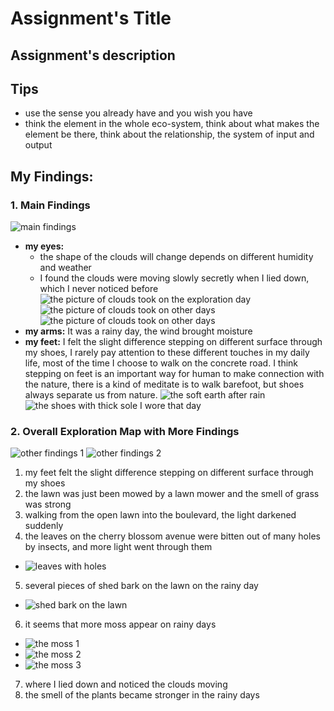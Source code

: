 # Assignment's Title

## Assignment's description

## Tips
- use the sense you already have and you wish you have
- think the element in the whole eco-system, think about what makes the element be there, think about the relationship, the system of input and output

## My Findings: 
### 1. Main Findings
![main findings](./images/IMG_1182.jpeg)
- **my eyes:** 
	- the shape of the clouds will change depends on different humidity and weather
	- I found the clouds were moving slowly secretly when I lied down, which I never noticed before
	![the picture of clouds took on the exploration day](./images/IMG_0747.jpeg)
	![the picture of clouds took on other days](./images/IMG_0579.jpeg)
	![the picture of clouds took on other days](./images/IMG_0242.jpeg)
- **my arms:** It was a rainy day, the wind brought moisture
- **my feet:**  I felt the slight difference stepping on different surface through my shoes, I rarely pay attention to these different touches in my daily life, most of the time I choose to walk on the concrete road. I think stepping on feet is an important way for human to make connection with the nature, there is a kind of meditate is to walk barefoot, but shoes always separate us from nature.
![the soft earth after rain](./images/IMG_0768.jpeg)![the shoes with thick sole I wore that day](./images/IMG_1183.jpeg)

### 2. Overall Exploration Map with More Findings
![other findings 1](./images/IMG_1179.jpeg)
![other findings 2](./images/IMG_1178.jpeg)
1. my feet felt the slight difference stepping on different surface through my shoes 
2. the lawn was just been mowed by a lawn mower and the smell of grass was strong
3. walking from the open lawn into the boulevard, the light darkened suddenly
4. the leaves on the cherry blossom avenue were bitten out of many holes by insects, and more light went through them
- ![leaves with holes](./images/IMG_0757.jpeg)
5. several pieces of shed bark on the lawn on the rainy day
- ![shed bark on the lawn](./images/IMG_0750.jpeg)
6. it seems that more moss appear on rainy days
- ![the moss 1](./images/IMG_0748.jpeg)
- ![the moss 2](./images/IMG_0754.jpeg)
- ![the moss 3](./images/IMG_0744.jpeg)
7. where I lied down and noticed the clouds moving
8. the smell of the plants became stronger in the rainy days
